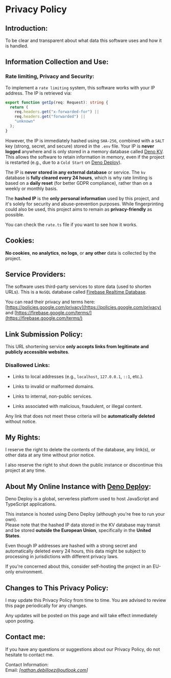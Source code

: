 # Privacy Policy  

## Introduction:  
To be clear and transparent about what data this software uses and how it is handled.

## Information Collection and Use: 
### Rate limiting, Privacy and Security:

To implement a `rate limiting` system, this software works with your IP address. The IP is retrieved via:

```ts
export function getIp(req: Request): string {
  return (
    req.headers.get("x-forwarded-for") ||
    req.headers.get("forwarded") ||
    "unknown"
  );
}
```

However, the IP is immediately hashed using `SHA-256`, combined with a `SALT` key (strong, secret, and secure) stored in the `.env` file. Your IP is **never logged** anywhere and is only stored in a memory database called [Deno KV](https://docs.deno.com/api/deno/~/Deno.Kv). This allows the software to retain information in memory, even if the project is restarted (e.g., due to a `Cold Start` on [Deno Deploy](https://deno.com/deploy)).

The IP is **never stored in any external database** or service. The `kv` database is **fully cleared every 24 hours**, which is why rate limiting is based on a **daily reset** (for better GDPR compliance), rather than on a weekly or monthly basis.

The **hashed IP** is the **only personal information** used by this project, and it's solely for security and abuse-prevention purposes. While fingerprinting could also be used, this project aims to remain as **privacy-friendly** as possible.

You can check the `rate.ts` file if you want to see how it works.

## Cookies: 
**No cookies**, **no analytics**, **no logs**, or **any other** data is collected by the project.

## Service Providers:  
The software uses third-party services to store data (used to shorten URLs). This is a `NoSQL` database called [Firebase Realtime Database](https://firebase.google.com/products/realtime-database).

You can read their privacy and terms here: [https://policies.google.com/privacy](https://policies.google.com/privacy) and [https://firebase.google.com/terms/](https://firebase.google.com/terms/)

## Link Submission Policy:

This URL shortening service **only accepts links from legitimate and publicly accessible websites**.

### Disallowed Links:

- Links to local addresses (e.g., `localhost`, `127.0.0.1`, `::1`, etc.).

- Links to invalid or malformed domains.

- Links to internal, non-public services.

- Links associated with malicious, fraudulent, or illegal content.

Any link that does not meet these criteria will be **automatically deleted** without notice.

## My Rights: 
I reserve the right to delete the contents of the database, any link(s), or other data at any time without prior notice.

I also reserve the right to shut down the public instance or discontinue this project at any time.

## About My Online Instance with [Deno Deploy](https://deno.com/deploy):

Deno Deploy is a global, serverless platform used to host JavaScript and TypeScript applications.

This instance is hosted using Deno Deploy (although you're free to run your own).  
Please note that the hashed IP data stored in the KV database may transit and be stored **outside the European Union**, specifically in the **United States**.

Even though IP addresses are hashed with a strong secret and automatically deleted every 24 hours, this data might be subject to processing in jurisdictions with different privacy laws.

If you're concerned about this, consider self-hosting the project in an EU-only environment.

## Changes to This Privacy Policy:  
I may update this Privacy Policy from time to time. You are advised to review this page periodically for any changes.

Any updates will be posted on this page and will take effect immediately upon posting.

## Contact me:  
If you have any questions or suggestions about our Privacy Policy, do not hesitate to contact me.

Contact Information:  
Email: *[nathan.debilloez@outlook.com]*  